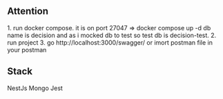<h2>Attention</h2>
1. run docker compose. it is on port 27047 => docker compose up -d
    db name is decision and as i mocked db to test so test db is decision-test.
2. run project
3. go http://localhost:3000/swagger/ or imort postman file in your postman

<h2>Stack</h2>
NestJs
Mongo
Jest
